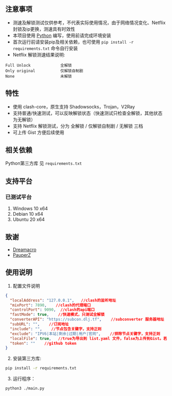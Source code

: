 ## 注意事项

- 测速及解锁测试仅供参考，不代表实际使用情况，由于网络情况变化、Netflix封锁及ip更换，测速具有时效性
- 本项目使用 [Python](https://www.python.org/) 编写，使用前请完成环境安装
- 首次运行前请安装pip及相关依赖，也可使用 `pip install -r requirements.txt` 命令自行安装
- Netflix 解锁测速结果说明:

~~~~text
Full Unlock             全解锁
Only original           仅解锁自制剧
None                    未解锁
~~~~

## 特性
- 使用 clash-core，原生支持 Shadowsocks，Trojan，V2Ray
- 支持普通/快速测试，可以反映解锁状态（快速测试只检查全解锁，其他状态为无解锁）
- 支持 Netflix 解锁测试，分为 全解锁 / 仅解锁自制剧 / 无解锁 三档
- 可上传 Gist 方便后续使用

## 相关依赖
Python第三方库 见 `requirements.txt`

## 支持平台
### 已测试平台
1. Windows 10 x64
2. Debian 10 x64
3. Ubuntu 20 x64

## 致谢
- [Dreamacro](https://github.com/Dreamacro/clash)
- [PauperZ](https://github.com/PauperZ/SSRSpeedN)

## 使用说明

1. 配置文件说明

~~~~json
{
  "localAddress": "127.0.0.1",   //clash的监听地址
  "mixPort": 7890,    //clash的代理端口
  "controlPort": 9090,  //clash的api端口
  "fastMode": true,    //快速模式，只测试全解锁
  "converterAPI": "https://subcon.dlj.tf",    //subconverter 服务器地址
  "subURL": "",    //订阅地址
  "include": "",    //节点包含关键字，支持正则
  "exclude": "IPV6|本站|剩余|过期|用户|官网",    //排除节点关键字，支持正则
  "localFile": true,   //true为导出到 list.yaml 文件，false为上传到Gist。若上传Gist，需申请github的token
  "token": ""    //github token
}
~~~~

2. 安装第三方库:
~~~~bash
pip install -r requirements.txt
~~~~

3. 运行程序：
~~~~bash
python3 ./main.py
~~~~
